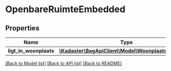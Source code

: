 # OpenbareRuimteEmbedded

## Properties
Name | Type | Description | Notes
------------ | ------------- | ------------- | -------------
**ligt_in_woonplaats** | [**\Kadaster\BagApiClient\Model\WoonplaatsIOHalBasis**](WoonplaatsIOHalBasis.md) |  | [optional] 

[[Back to Model list]](../../README.md#documentation-for-models) [[Back to API list]](../../README.md#documentation-for-api-endpoints) [[Back to README]](../../README.md)

